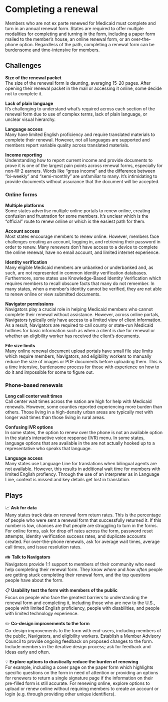 # Completing a renewal

Members who are not ex parte renewed for Medicaid must complete and turn in an annual renewal form. States are required to offer multiple modalities for completing and turning in the form, including a paper form mailed to the member’s house, an online renewal form, or an over-the-phone option. Regardless of the path, completing a renewal form can be burdensome and time-intensive for members. 

## Challenges
**Size of the renewal packet** 
<br>The size of the renewal form is daunting, averaging 15-20 pages. After opening their renewal packet in the mail or accessing it online, some decide not to complete it.

**Lack of plain language** 
<br>It’s challenging to understand what’s required across each section of the renewal form due to use of complex terms, lack of plain language, or unclear visual hierarchy.

**Language access**
<br>Many have limited English proficiency and require translated materials to complete their renewal. However, not all languages are supported and members report variable quality across translated materials.

**Income reporting**
<br>Understanding how to report current income and provide documents to prove it is one of the largest pain points across renewal forms, especially for non-W-2 earners. Words like “gross income” and the difference between “bi-weekly” and “semi-monthly” are unfamiliar to many. It’s intimidating to provide documents without assurance that the document will be accepted.

### Online forms
**Multiple platforms**
<br>Some states advertise multiple online portals to renew online, creating confusion and frustration for some members. It’s unclear which is the “official” route to renew online or which is the easiest path for them.

**Account access**
<br>Most states encourage members to renew online. However, members face challenges creating an account, logging in, and retrieving their password in order to renew. Many renewers don’t have access to a device to complete the online renewal, have no email account, and limited internet experience. 

**Identity verification**
<br>Many eligible Medicaid members are unbanked or underbanked and, as such, are not represented in common identity verification databases. Furthermore, some states use Knowledge-Based Identity Verification which requires members to recall obscure facts that many do not remember. In many states, when a member’s identity cannot be verified, they are not able to renew online or view submitted documents.

**Navigator permissions**
<br>Navigators play a crucial role in helping Medicaid members who cannot complete their renewal without assistance. However, across online portals, Navigators typically only have access to a limited view of client information. As a result, Navigators are required to call county or state-run Medicaid hotlines for basic information such as when a client is due for renewal or whether an eligibility worker has received the client’s documents. 

**File size limits**
<br>Many online renewal document upload portals have small file size limits which require members, Navigators, and eligibility workers to manually reduce the size of images or PDF documents before uploading them. This is a time intensive, burdensome process for those with experience on how to do it and impossible for some to figure out.

### Phone-based renewals 
**Long call center wait times**
<br>Call center wait times across the nation are high for help with Medicaid renewals. However, some counties reported experiencing more burden than others. Those living in a high-density urban areas are typically met with longer wait times than those living in rural areas.

**Confusing IVR options** 
<br>In some states, the option to renew over the phone is not an available option in the state’s interactive voice response (IVR) menu. In some states, language options that are available in the are not actually hooked up to a representative who speaks that language. 

**Language access**
<br>Many states use Language Line for translations when bilingual agents are not available. However, this results in additional wait time for members with limited English profiency. Through the use of an interpreter as in Language Line, context is missed and key details get lost in translation.

## Plays
:chart_with_upwards_trend: **Ask for data** 
<br>Many states track data on renewal form return rates. This is the percentage of people who were sent a renewal form that successfully returned it. If this number is low, chances are that people are struggling to turn in the forms. For online forms, ask for drop off rates across the form, password reset attempts, identity verification success rates, and duplicate accounts created. For over-the-phone renewals, ask for average wait times, average call times, and issue resolution rates.

:family: **Talk to Navigators**
<br>Navigators provide 1:1 support to members of their community who need help completing their renewal form. They know *where* and *how often* people are getting stuck completing their renewal form, and the top questions people have about the form.

:clipboard: **Usability test the form with members of the public**
<br>Focus on people who face the greatest barriers to understanding the renewal form and completing it, including those who are new to the U.S., people with limited English proficiency, people with disabilities, and people with limited technology experience. 

:pencil2: **Co-design improvements to the form** 
<br>Co-design improvements to the form with end-users, including members of the public, Navigators, and eligibility workers. Establish a Member Advisory Council to provide ongoing feedback on proposed changes to the form. Include members in the iterative design process; ask for feedback and ideas early and often.

:bulb: **Explore options to drastically reduce the burden of renewing**
<br>For example, including a cover page on the paper form which highlights specific questions on the form in need of attention or providing an options for renewers to return a single signature page if the information on their pre-filled form is still accurate. For renewing online, explore options to upload or renew online without requiring members to create an account or login (e.g. through providing other unique identifiers).
